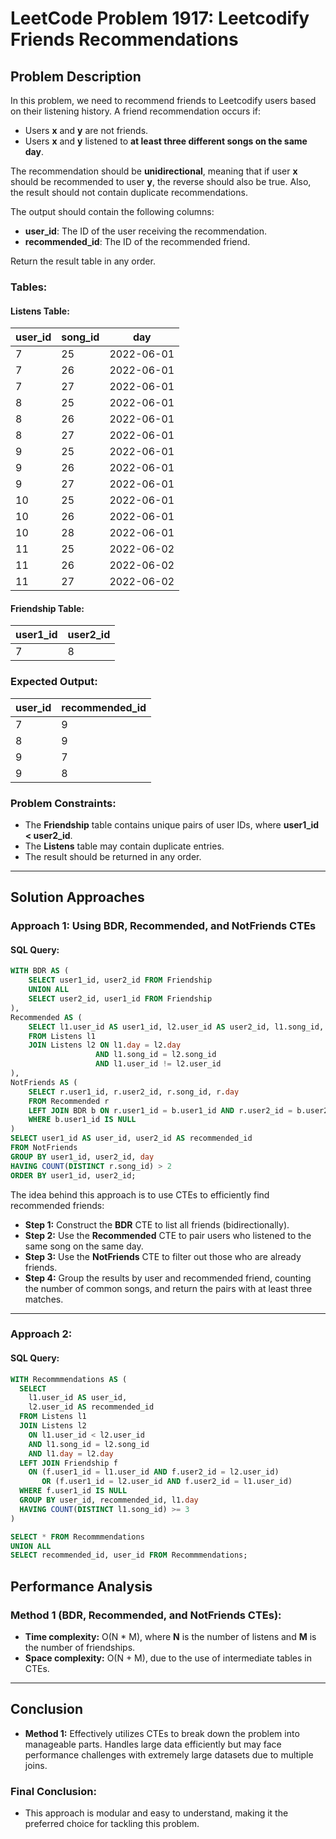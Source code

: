 # LeetCode Problem 1917: Leetcodify Friends Recommendations

## Problem Description
In this problem, we need to recommend friends to Leetcodify users based on their listening history. A friend recommendation occurs if:
- Users **x** and **y** are not friends.
- Users **x** and **y** listened to **at least three different songs on the same day**.

The recommendation should be **unidirectional**, meaning that if user **x** should be recommended to user **y**, the reverse should also be true. Also, the result should not contain duplicate recommendations.

The output should contain the following columns:
- **user_id**: The ID of the user receiving the recommendation.
- **recommended_id**: The ID of the recommended friend.

Return the result table in any order.

### Tables:

#### Listens Table:

| user_id | song_id | day        |
|--------|--------|------------|
| 7      | 25     | 2022-06-01 |
| 7      | 26     | 2022-06-01 |
| 7      | 27     | 2022-06-01 |
| 8      | 25     | 2022-06-01 |
| 8      | 26     | 2022-06-01 |
| 8      | 27     | 2022-06-01 |
| 9      | 25     | 2022-06-01 |
| 9      | 26     | 2022-06-01 |
| 9      | 27     | 2022-06-01 |
| 10     | 25     | 2022-06-01 |
| 10     | 26     | 2022-06-01 |
| 10     | 28     | 2022-06-01 |
| 11     | 25     | 2022-06-02 |
| 11     | 26     | 2022-06-02 |
| 11     | 27     | 2022-06-02 |

#### Friendship Table:

| user1_id | user2_id |
|---------|---------|
| 7       | 8       |

### Expected Output:

| user_id | recommended_id |
|--------|----------------|
| 7      | 9              |
| 8      | 9              |
| 9      | 7              |
| 9      | 8              |

### Problem Constraints:
- The **Friendship** table contains unique pairs of user IDs, where **user1_id < user2_id**.
- The **Listens** table may contain duplicate entries.
- The result should be returned in any order.

---

## Solution Approaches

### Approach 1: Using BDR, Recommended, and NotFriends CTEs

#### SQL Query:
```sql
WITH BDR AS (
    SELECT user1_id, user2_id FROM Friendship
    UNION ALL
    SELECT user2_id, user1_id FROM Friendship
),
Recommended AS (
    SELECT l1.user_id AS user1_id, l2.user_id AS user2_id, l1.song_id, l1.day
    FROM Listens l1
    JOIN Listens l2 ON l1.day = l2.day 
                   AND l1.song_id = l2.song_id 
                   AND l1.user_id != l2.user_id
),
NotFriends AS (
    SELECT r.user1_id, r.user2_id, r.song_id, r.day
    FROM Recommended r
    LEFT JOIN BDR b ON r.user1_id = b.user1_id AND r.user2_id = b.user2_id
    WHERE b.user1_id IS NULL
)
SELECT user1_id AS user_id, user2_id AS recommended_id
FROM NotFriends
GROUP BY user1_id, user2_id, day
HAVING COUNT(DISTINCT r.song_id) > 2
ORDER BY user1_id, user2_id;
```

The idea behind this approach is to use CTEs to efficiently find recommended friends:
- **Step 1:** Construct the **BDR** CTE to list all friends (bidirectionally).
- **Step 2:** Use the **Recommended** CTE to pair users who listened to the same song on the same day.
- **Step 3:** Use the **NotFriends** CTE to filter out those who are already friends.
- **Step 4:** Group the results by user and recommended friend, counting the number of common songs, and return the pairs with at least three matches.

---

### Approach 2:

#### SQL Query:
```sql
WITH Recommmendations AS (
  SELECT 
    l1.user_id AS user_id, 
    l2.user_id AS recommended_id
  FROM Listens l1 
  JOIN Listens l2 
    ON l1.user_id < l2.user_id 
    AND l1.song_id = l2.song_id 
    AND l1.day = l2.day
  LEFT JOIN Friendship f 
    ON (f.user1_id = l1.user_id AND f.user2_id = l2.user_id)
       OR (f.user1_id = l2.user_id AND f.user2_id = l1.user_id)
  WHERE f.user1_id IS NULL
  GROUP BY user_id, recommended_id, l1.day 
  HAVING COUNT(DISTINCT l1.song_id) >= 3
)

SELECT * FROM Recommmendations
UNION ALL
SELECT recommended_id, user_id FROM Recommmendations;
```

## Performance Analysis

### Method 1 (BDR, Recommended, and NotFriends CTEs):
- **Time complexity:** O(N * M), where **N** is the number of listens and **M** is the number of friendships.
- **Space complexity:** O(N + M), due to the use of intermediate tables in CTEs.

---

## Conclusion
- **Method 1:** Effectively utilizes CTEs to break down the problem into manageable parts. Handles large data efficiently but may face performance challenges with extremely large datasets due to multiple joins.

### Final Conclusion:
- This approach is modular and easy to understand, making it the preferred choice for tackling this problem.
